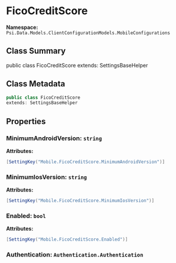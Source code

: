 # FicoCreditScore

**Namespace:** `Psi.Data.Models.ClientConfigurationModels.MobileConfigurations`

## Class Summary

public class FicoCreditScore
extends: SettingsBaseHelper

## Class Metadata

```typescript
public class FicoCreditScore
extends: SettingsBaseHelper
```

## Properties

### MinimumAndroidVersion: `string`

**Attributes:**
```csharp
[SettingKey("Mobile.FicoCreditScore.MinimumAndroidVersion")]
```

### MinimumIosVersion: `string`

**Attributes:**
```csharp
[SettingKey("Mobile.FicoCreditScore.MinimumIosVersion")]
```

### Enabled: `bool`

**Attributes:**
```csharp
[SettingKey("Mobile.FicoCreditScore.Enabled")]
```

### Authentication: `Authentication.Authentication`
